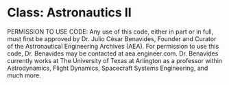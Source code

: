 # Class: Astronautics II


PERMISSION TO USE CODE:
Any use of this code, either in part or in full, must first be approved by Dr. Julio César Benavides, Founder and Curator of the Astronautical Engineering Archives (AEA). For permission to use this code, Dr. Benavides may be contacted at aea.engineer.com. Dr. Benavides currently works at The University of Texas at Arlington as a professor within Astrodynamics, Flight Dynamics, Spacecraft Systems Engineering, and much more.
